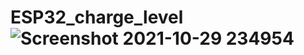 # ESP32_charge_level![Screenshot 2021-10-29 234954](https://user-images.githubusercontent.com/85441725/139500819-2da02b6f-55eb-4965-9b02-d56cc3fadcf1.png)
